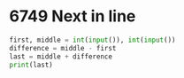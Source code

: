 # 6749 Next in line



```python
first, middle = int(input()), int(input())
difference = middle - first
last = middle + difference
print(last)
```

